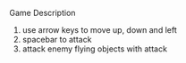 


Game Description 
1. use arrow keys to move up, down and left 
2. spacebar to attack 
3. attack enemy flying objects with attack  
